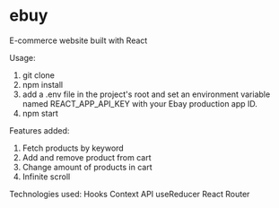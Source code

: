 # ebuy

E-commerce website built with React

Usage:

1. git clone
2. npm install
3. add a .env file in the project's root and set an environment variable named REACT_APP_API_KEY with your Ebay production app ID.
4. npm start

Features added:

1. Fetch products by keyword
2. Add and remove product from cart
3. Change amount of products in cart
4. Infinite scroll

Technologies used:
Hooks
Context API
useReducer
React Router
